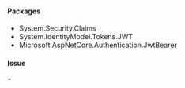 ﻿

#### Packages
- System.Security.Claims
- System.IdentityModel.Tokens.JWT
- Microsoft.AspNetCore.Authentication.JwtBearer


#### Issue 
	- 
